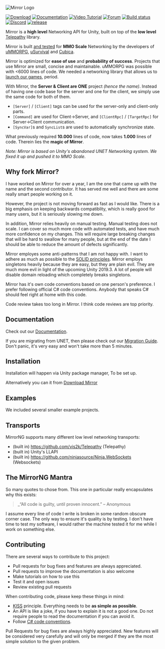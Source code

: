 ![Mirror Logo](https://i.imgur.com/MBpESqo.png)

[![Download](https://img.shields.io/badge/asset_store-brightgreen.svg)](https://www.assetstore.unity3d.com/#!/content/129321)
[![Documentation](https://img.shields.io/badge/documentation-brightgreen.svg)](https://mirror-networking.com/docs)
[![Video Tutorial](https://img.shields.io/badge/video_tutorial-brightgreen.svg)](https://www.youtube.com/playlist?list=PLkx8oFug638oBYF5EOwsSS-gOVBXj1dkP)
[![Forum](https://img.shields.io/badge/forum-brightgreen.svg)](https://forum.unity.com/threads/mirror-networking-for-unity-aka-hlapi-community-edition.425437/)
[![Build status](https://img.shields.io/appveyor/ci/vis2k73562/hlapi-community-edition/Mirror.svg)](https://ci.appveyor.com/project/vis2k73562/hlapi-community-edition/branch/2018)
[![Discord](https://img.shields.io/discord/343440455738064897.svg)](https://discordapp.com/invite/N9QVxbM)
[![release](https://img.shields.io/github/release/vis2k/Mirror.svg)](https://github.com/vis2k/Mirror/releases/latest)

Mirror is a **high level** Networking API for Unity, built on top of the **low level** [Telepathy](https://github.com/vis2k/Telepathy) library.

Mirror is built [and tested](https://www.youtube.com/watch?v=mDCNff1S9ZU) for **MMO Scale** Networking by the developers of [uMMORPG](https://assetstore.unity.com/packages/templates/systems/ummorpg-51212), [uSurvival](https://assetstore.unity.com/packages/templates/systems/usurvival-95015) and [Cubica](https://cubica.net).

Mirror is optimized for **ease of use** and **probability of success**. Projects that use Mirror are small, concise and maintainable. uMMORPG was possible with <6000 lines of code. We needed a networking library that allows us to [launch our games](https://mirror-networking.com/showcase/), period.

With Mirror, the **Server & Client are ONE** project _(hence the name)_. Instead of having one code base for the server and one for the client, we simply use the same code for both of them.
* `[Server]` / `[Client]` tags can be used for the server-only and client-only parts.
* `[Command]` are used for Client->Server, and `[ClientRpc]` / `[TargetRpc]` for Server->Client communication.
* `[SyncVar]`s and `SyncList`s are used to automatically synchronize state.

What previously required **10.000** lines of code, now takes **1.000** lines of code. Therein lies the **magic of Mirror**.

_Note: Mirror is based on Unity's abandoned UNET Networking system. We fixed it up and pushed it to MMO Scale._

## Why fork Mirror?
I have worked on Mirror for over a year, I am the one that came up with the name and the second contributor. It has served me well and there are some really smart people working on it.

However, the project is not moving forward as fast as I would like. There is a big emphasis on keeping backwards compatiblity, which is really good for many users, but it is seriously slowing me down.

In addition, Mirror relies heavily on manual testing.  Manual testing does not scale. I can cover so much more code with automated tests, and have much more confidence on my changes. This will require large breaking changes that will be hard to swallow for many people,  but at the end of the date I should be able to reduce the amount of defects significantly.

Mirror employes some anti-patterns that I am not happy with. I want to adhere as much as possible to the [SOLID principles](https://en.wikipedia.org/wiki/SOLID). Mirror employs singletons heavily because they are easy,  but they are plain evil. They are much more evil in light of the upcoming Unity 2019.3.  A lot of people will disable domain reloading which completely breaks singletons.

Mirror has it's own code conventions based on one person's preference.  I prefer following official C# code conventions.  Anybody that speaks C# should feel right at home with this code.

Code review takes too long in Mirror.  I think code reviews are top priority.

## Documentation
Check out our [Documentation](https://mirror-networking.com/docs/).

If you are migrating from UNET, then please check out our [Migration Guide](https://mirror-networking.com/docs/General/Migration.html). Don't panic, it's very easy and won't take more than 5 minutes.

## Installation
Installation will happen via Unity package manager, To be set up.  

Alternatively you can it from [Download Mirror](https://github.com/MirrorNG/MirrorNG/releases) 

## Examples
We included several smaller example projects.

## Transports
MirrorNG supports many different low level networking transports:

* (built in) https://github.com/vis2k/Telepathy (Telepathy)
* (built in) Unity's LLAPI
* (built in) https://github.com/ninjasource/Ninja.WebSockets (Websockets)

## The MirrorNG Mantra
So many quotes to chose from.  This one in particular really encapsulates why this exists:

> _“All code is guilty, until proven innocent.” – Anonymous

I assume every line of code I write is broken in some random obscure corner case. The only way to ensure it's quality is by testing. I don't have time to test my software,  I would rather the machine tested it for me while I work on something else. 

## Contributing

There are several ways to contribute to this project:

* Pull requests for bug fixes and features are always appreciated.
* Pull requests to improve the documentation is also welcome
* Make tutorials on how to use this
* Test it and open issues
* Review existing pull requests

When contributing code, please keep these things in mind:

* [KISS](https://en.wikipedia.org/wiki/KISS_principle) principle. Everything needs to be **as simple as possible**. 
* An API is like a joke,  if you have to explain it is not a good one.  Do not require people to read the documentation if you can avoid it.
* Follow [C# code conventions](https://docs.microsoft.com/en-us/dotnet/csharp/programming-guide/inside-a-program/coding-conventions).

Pull Requests for bug fixes are always highly appreciated. New features will be considered very carefully and will only be merged if they are the most simple solution to the given problem.
